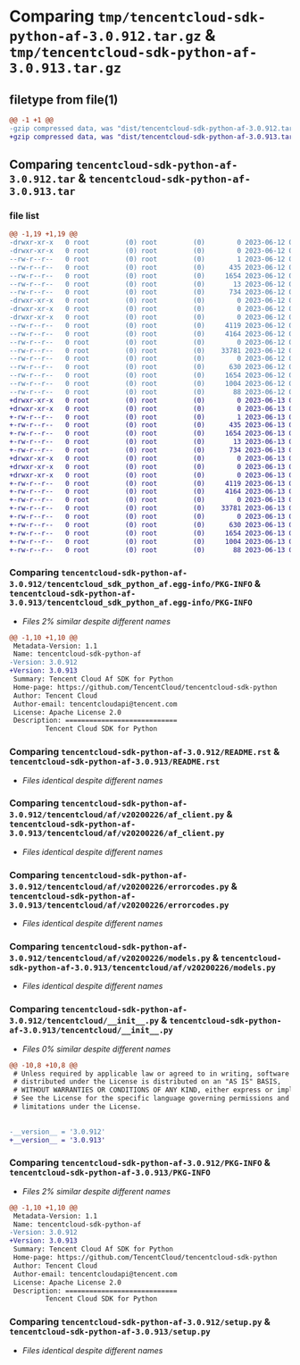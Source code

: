 # Comparing `tmp/tencentcloud-sdk-python-af-3.0.912.tar.gz` & `tmp/tencentcloud-sdk-python-af-3.0.913.tar.gz`

## filetype from file(1)

```diff
@@ -1 +1 @@
-gzip compressed data, was "dist/tencentcloud-sdk-python-af-3.0.912.tar", last modified: Mon Jun 12 02:55:10 2023, max compression
+gzip compressed data, was "dist/tencentcloud-sdk-python-af-3.0.913.tar", last modified: Tue Jun 13 01:59:30 2023, max compression
```

## Comparing `tencentcloud-sdk-python-af-3.0.912.tar` & `tencentcloud-sdk-python-af-3.0.913.tar`

### file list

```diff
@@ -1,19 +1,19 @@
-drwxr-xr-x   0 root         (0) root         (0)        0 2023-06-12 02:55:10.000000 tencentcloud-sdk-python-af-3.0.912/
-drwxr-xr-x   0 root         (0) root         (0)        0 2023-06-12 02:55:10.000000 tencentcloud-sdk-python-af-3.0.912/tencentcloud_sdk_python_af.egg-info/
--rw-r--r--   0 root         (0) root         (0)        1 2023-06-12 02:55:10.000000 tencentcloud-sdk-python-af-3.0.912/tencentcloud_sdk_python_af.egg-info/dependency_links.txt
--rw-r--r--   0 root         (0) root         (0)      435 2023-06-12 02:55:10.000000 tencentcloud-sdk-python-af-3.0.912/tencentcloud_sdk_python_af.egg-info/SOURCES.txt
--rw-r--r--   0 root         (0) root         (0)     1654 2023-06-12 02:55:10.000000 tencentcloud-sdk-python-af-3.0.912/tencentcloud_sdk_python_af.egg-info/PKG-INFO
--rw-r--r--   0 root         (0) root         (0)       13 2023-06-12 02:55:10.000000 tencentcloud-sdk-python-af-3.0.912/tencentcloud_sdk_python_af.egg-info/top_level.txt
--rw-r--r--   0 root         (0) root         (0)      734 2023-06-12 02:55:10.000000 tencentcloud-sdk-python-af-3.0.912/README.rst
-drwxr-xr-x   0 root         (0) root         (0)        0 2023-06-12 02:55:10.000000 tencentcloud-sdk-python-af-3.0.912/tencentcloud/
-drwxr-xr-x   0 root         (0) root         (0)        0 2023-06-12 02:55:10.000000 tencentcloud-sdk-python-af-3.0.912/tencentcloud/af/
-drwxr-xr-x   0 root         (0) root         (0)        0 2023-06-12 02:55:10.000000 tencentcloud-sdk-python-af-3.0.912/tencentcloud/af/v20200226/
--rw-r--r--   0 root         (0) root         (0)     4119 2023-06-12 02:55:10.000000 tencentcloud-sdk-python-af-3.0.912/tencentcloud/af/v20200226/af_client.py
--rw-r--r--   0 root         (0) root         (0)     4164 2023-06-12 02:55:10.000000 tencentcloud-sdk-python-af-3.0.912/tencentcloud/af/v20200226/errorcodes.py
--rw-r--r--   0 root         (0) root         (0)        0 2023-06-12 02:55:10.000000 tencentcloud-sdk-python-af-3.0.912/tencentcloud/af/v20200226/__init__.py
--rw-r--r--   0 root         (0) root         (0)    33781 2023-06-12 02:55:10.000000 tencentcloud-sdk-python-af-3.0.912/tencentcloud/af/v20200226/models.py
--rw-r--r--   0 root         (0) root         (0)        0 2023-06-12 02:55:10.000000 tencentcloud-sdk-python-af-3.0.912/tencentcloud/af/__init__.py
--rw-r--r--   0 root         (0) root         (0)      630 2023-06-12 02:55:10.000000 tencentcloud-sdk-python-af-3.0.912/tencentcloud/__init__.py
--rw-r--r--   0 root         (0) root         (0)     1654 2023-06-12 02:55:10.000000 tencentcloud-sdk-python-af-3.0.912/PKG-INFO
--rw-r--r--   0 root         (0) root         (0)     1004 2023-06-12 02:55:10.000000 tencentcloud-sdk-python-af-3.0.912/setup.py
--rw-r--r--   0 root         (0) root         (0)       88 2023-06-12 02:55:10.000000 tencentcloud-sdk-python-af-3.0.912/setup.cfg
+drwxr-xr-x   0 root         (0) root         (0)        0 2023-06-13 01:59:30.000000 tencentcloud-sdk-python-af-3.0.913/
+drwxr-xr-x   0 root         (0) root         (0)        0 2023-06-13 01:59:30.000000 tencentcloud-sdk-python-af-3.0.913/tencentcloud_sdk_python_af.egg-info/
+-rw-r--r--   0 root         (0) root         (0)        1 2023-06-13 01:59:30.000000 tencentcloud-sdk-python-af-3.0.913/tencentcloud_sdk_python_af.egg-info/dependency_links.txt
+-rw-r--r--   0 root         (0) root         (0)      435 2023-06-13 01:59:30.000000 tencentcloud-sdk-python-af-3.0.913/tencentcloud_sdk_python_af.egg-info/SOURCES.txt
+-rw-r--r--   0 root         (0) root         (0)     1654 2023-06-13 01:59:30.000000 tencentcloud-sdk-python-af-3.0.913/tencentcloud_sdk_python_af.egg-info/PKG-INFO
+-rw-r--r--   0 root         (0) root         (0)       13 2023-06-13 01:59:30.000000 tencentcloud-sdk-python-af-3.0.913/tencentcloud_sdk_python_af.egg-info/top_level.txt
+-rw-r--r--   0 root         (0) root         (0)      734 2023-06-13 01:59:30.000000 tencentcloud-sdk-python-af-3.0.913/README.rst
+drwxr-xr-x   0 root         (0) root         (0)        0 2023-06-13 01:59:30.000000 tencentcloud-sdk-python-af-3.0.913/tencentcloud/
+drwxr-xr-x   0 root         (0) root         (0)        0 2023-06-13 01:59:30.000000 tencentcloud-sdk-python-af-3.0.913/tencentcloud/af/
+drwxr-xr-x   0 root         (0) root         (0)        0 2023-06-13 01:59:30.000000 tencentcloud-sdk-python-af-3.0.913/tencentcloud/af/v20200226/
+-rw-r--r--   0 root         (0) root         (0)     4119 2023-06-13 01:59:30.000000 tencentcloud-sdk-python-af-3.0.913/tencentcloud/af/v20200226/af_client.py
+-rw-r--r--   0 root         (0) root         (0)     4164 2023-06-13 01:59:30.000000 tencentcloud-sdk-python-af-3.0.913/tencentcloud/af/v20200226/errorcodes.py
+-rw-r--r--   0 root         (0) root         (0)        0 2023-06-13 01:59:30.000000 tencentcloud-sdk-python-af-3.0.913/tencentcloud/af/v20200226/__init__.py
+-rw-r--r--   0 root         (0) root         (0)    33781 2023-06-13 01:59:30.000000 tencentcloud-sdk-python-af-3.0.913/tencentcloud/af/v20200226/models.py
+-rw-r--r--   0 root         (0) root         (0)        0 2023-06-13 01:59:30.000000 tencentcloud-sdk-python-af-3.0.913/tencentcloud/af/__init__.py
+-rw-r--r--   0 root         (0) root         (0)      630 2023-06-13 01:59:30.000000 tencentcloud-sdk-python-af-3.0.913/tencentcloud/__init__.py
+-rw-r--r--   0 root         (0) root         (0)     1654 2023-06-13 01:59:30.000000 tencentcloud-sdk-python-af-3.0.913/PKG-INFO
+-rw-r--r--   0 root         (0) root         (0)     1004 2023-06-13 01:59:30.000000 tencentcloud-sdk-python-af-3.0.913/setup.py
+-rw-r--r--   0 root         (0) root         (0)       88 2023-06-13 01:59:30.000000 tencentcloud-sdk-python-af-3.0.913/setup.cfg
```

### Comparing `tencentcloud-sdk-python-af-3.0.912/tencentcloud_sdk_python_af.egg-info/PKG-INFO` & `tencentcloud-sdk-python-af-3.0.913/tencentcloud_sdk_python_af.egg-info/PKG-INFO`

 * *Files 2% similar despite different names*

```diff
@@ -1,10 +1,10 @@
 Metadata-Version: 1.1
 Name: tencentcloud-sdk-python-af
-Version: 3.0.912
+Version: 3.0.913
 Summary: Tencent Cloud Af SDK for Python
 Home-page: https://github.com/TencentCloud/tencentcloud-sdk-python
 Author: Tencent Cloud
 Author-email: tencentcloudapi@tencent.com
 License: Apache License 2.0
 Description: ============================
         Tencent Cloud SDK for Python
```

### Comparing `tencentcloud-sdk-python-af-3.0.912/README.rst` & `tencentcloud-sdk-python-af-3.0.913/README.rst`

 * *Files identical despite different names*

### Comparing `tencentcloud-sdk-python-af-3.0.912/tencentcloud/af/v20200226/af_client.py` & `tencentcloud-sdk-python-af-3.0.913/tencentcloud/af/v20200226/af_client.py`

 * *Files identical despite different names*

### Comparing `tencentcloud-sdk-python-af-3.0.912/tencentcloud/af/v20200226/errorcodes.py` & `tencentcloud-sdk-python-af-3.0.913/tencentcloud/af/v20200226/errorcodes.py`

 * *Files identical despite different names*

### Comparing `tencentcloud-sdk-python-af-3.0.912/tencentcloud/af/v20200226/models.py` & `tencentcloud-sdk-python-af-3.0.913/tencentcloud/af/v20200226/models.py`

 * *Files identical despite different names*

### Comparing `tencentcloud-sdk-python-af-3.0.912/tencentcloud/__init__.py` & `tencentcloud-sdk-python-af-3.0.913/tencentcloud/__init__.py`

 * *Files 0% similar despite different names*

```diff
@@ -10,8 +10,8 @@
 # Unless required by applicable law or agreed to in writing, software
 # distributed under the License is distributed on an "AS IS" BASIS,
 # WITHOUT WARRANTIES OR CONDITIONS OF ANY KIND, either express or implied.
 # See the License for the specific language governing permissions and
 # limitations under the License.
 
 
-__version__ = '3.0.912'
+__version__ = '3.0.913'
```

### Comparing `tencentcloud-sdk-python-af-3.0.912/PKG-INFO` & `tencentcloud-sdk-python-af-3.0.913/PKG-INFO`

 * *Files 2% similar despite different names*

```diff
@@ -1,10 +1,10 @@
 Metadata-Version: 1.1
 Name: tencentcloud-sdk-python-af
-Version: 3.0.912
+Version: 3.0.913
 Summary: Tencent Cloud Af SDK for Python
 Home-page: https://github.com/TencentCloud/tencentcloud-sdk-python
 Author: Tencent Cloud
 Author-email: tencentcloudapi@tencent.com
 License: Apache License 2.0
 Description: ============================
         Tencent Cloud SDK for Python
```

### Comparing `tencentcloud-sdk-python-af-3.0.912/setup.py` & `tencentcloud-sdk-python-af-3.0.913/setup.py`

 * *Files identical despite different names*

